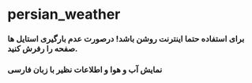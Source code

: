 # persian_weather
### برای استفاده حتما اینترنت روشن باشد! درصورت عدم بارگیری استایل ها صفحه را رفرش کنید.
### نمایش آب و هوا و اطلاعات نظیر با زبان فارسی
